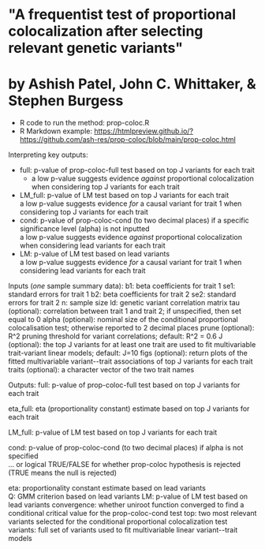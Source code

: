 # "A frequentist test of proportional colocalization after selecting relevant genetic variants" #
# by Ashish Patel, John C. Whittaker, & Stephen Burgess #

* R code to run the method: prop-coloc.R
* R Markdown example: https://htmlpreview.github.io/?https://github.com/ash-res/prop-coloc/blob/main/prop-coloc.html

Interpreting key outputs:
 * full: p-value of prop-coloc-full test based on top J variants for each trait
   * a low p-value suggests evidence *against* proportional colocalization when considering top J variants for each trait  
 * LM_full: p-value of LM test based on top J variants for each trait  
   a low p-value suggests evidence *for* a causal variant for trait 1 when considering top J variants for each trait  
 * cond: p-value of prop-coloc-cond (to two decimal places) if a specific significance level (alpha) is not inputted  
   a low p-value suggests evidence *against* proportional colocalization when considering lead variants for each trait
 * LM: p-value of LM test based on lead variants  
   a low p-value suggests evidence *for* a causal variant for trait 1 when considering lead variants for each trait

Inputs (*one* sample summary data):
  b1: beta coefficients for trait 1
  se1: standard errors for trait 1
  b2: beta coefficients for trait 2
  se2: standard errors for trait 2
  n: sample size
  ld: genetic variant correlation matrix
  tau (optional): correlation between trait 1 and trait 2; if unspecified, then set equal to 0
  alpha (optional): nominal size of the conditional proportional colocalisation test; otherwise reported to 2 decimal places
  prune (optional): R^2 pruning threshold for variant correlations; default: R^2 = 0.6
  J (optional): the top J variants for at least one trait are used to fit multivariable trait-variant linear models; default: J=10
  figs (optional): return plots of the fitted multivariable variant--trait associations of top J variants for each trait
  traits (optional): a character vector of the two trait names

Outputs:
  full: p-value of prop-coloc-full test based on top J variants for each trait  
  
  eta_full: eta (proportionality constant) estimate based on top J variants for each trait  
  
  LM_full: p-value of LM test based on top J variants for each trait  
  
  cond: p-value of prop-coloc-cond (to two decimal places) if alpha is not specified  
  ... or logical TRUE/FALSE for whether prop-coloc hypothesis is rejected (TRUE means the null is rejected)  
  
  eta: proportionality constant estimate based on lead variants  
  Q: GMM criterion based on lead variants
  LM: p-value of LM test based on lead variants
  convergence: whether uniroot function converged to find a conditional critical value for the prop-coloc-cond test
  top: two most relevant variants selected for the conditional proportional colocalization test
  variants: full set of variants used to fit multivariable linear variant--trait models
